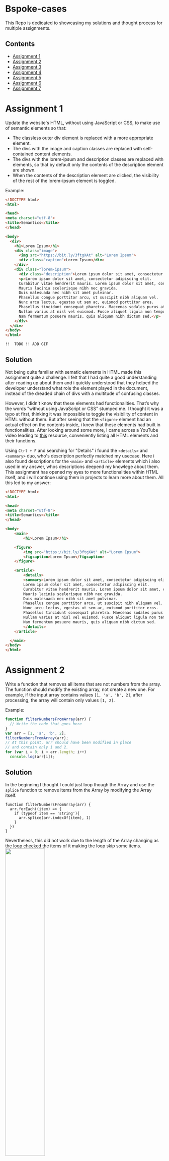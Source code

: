 # Bspoke-cases
This Repo is dedicated to showcasing my solutions and thought process for multiple assignments.

## Contents

- [Assignment 1](https://github.com/Acaippa/Bspoke-cases/edit/main/README.md#assignment-1)
- [Assignment 2](https://github.com/Acaippa/Bspoke-cases/edit/main/README.md#assignment-2)
- [Assignment 3](https://github.com/Acaippa/Bspoke-cases/edit/main/README.md#assignment-3)
- [Assignment 4](https://github.com/Acaippa/Bspoke-cases/edit/main/README.md#assignment-4)
- [Assignment 5](https://github.com/Acaippa/Bspoke-cases/edit/main/README.md#assignment-5)
- [Assignment 6](https://github.com/Acaippa/Bspoke-cases/edit/main/README.md#assignment-6)
- [Assignment 7](https://github.com/Acaippa/Bspoke-cases/edit/main/README.md#assignment-7)

# Assignment 1
Update the website's HTML, without using JavaScript or CSS, to make use of semantic elements so that: 
- The classless outer div element is replaced with a more appropriate element.
- The divs with the image and caption classes are replaced with self-contained content elements.
- The divs with the lorem-ipsum and description classes are replaced with elements, so that by default only the contents of the description element are shown.
- When the contents of the description element are clicked, the visibility of the rest of the lorem-ipsum element is toggled.

Example:
```HTML
<!DOCTYPE html>
<html>

<head>
<meta charset="utf-8">
<title>Semantics</title>
</head>

<body>
  <div>
    <h1>Lorem Ipsum</h1>
    <div class="image">
      <img src="https://bit.ly/3ftgXAt" alt="Lorem Ipsum">
      <div class="caption">Lorem Ipsum</div>
    </div>
    <div class="lorem-ipsum">
      <div class="description">Lorem ipsum dolor sit amet, consectetur adipiscing elit...</div>
      <p>Lorem ipsum dolor sit amet, consectetur adipiscing elit. 
      Curabitur vitae hendrerit mauris. Lorem ipsum dolor sit amet, consectetur adipiscing elit. 
      Mauris lacinia scelerisque nibh nec gravida. 
      Duis malesuada nec nibh sit amet pulvinar. 
      Phasellus congue porttitor arcu, ut suscipit nibh aliquam vel. 
      Nunc arcu lectus, egestas ut sem ac, euismod porttitor eros. 
      Phasellus tincidunt consequat pharetra. Maecenas sodales purus at nulla finibus dapibus. 
      Nullam varius at nisl vel euismod. Fusce aliquet ligula non tempor fermentum. 
      Nam fermentum posuere mauris, quis aliquam nibh dictum sed.</p>
    </div>
  </div>
</body>
</html>

!!  TODO !! ADD GIF

```
## Solution
Not being quite familiar with sematic elements in HTML made this assignment quite a challenge. I felt that I had quite a good understanding after reading up about them and i quickly understood that they helped the developer understand what role the element played in the document, instead of the dreaded chain of divs with a multitude of confusing classes. 

However, I didn't know that these elements had functionalities. That’s why the words "without using JavaScript or CSS" stumped me. I thought it was a typo at first, thinking it was impossible to toggle the visibility of content in HTML without them. But after seeing that the ```<figure>``` element had an actual effect on the contents inside, i knew that these elements had built in functionalities. After looking around some more, I came across a YouTube video leading to [this](https://developer.mozilla.org/en-US/docs/Web/HTML/Element) resource, conveniently listing all HTML elements and their functions. 

Using ```Ctrl + F``` and searching for "Details" i found the ```<details>``` and ```<summary>``` duo, who's description perfectly matched my usecase. Here i also found descriptions for the ```<main>``` and ```<article>``` elements which i also used in my answer, whos descriptions deepend my knowlege about them. This assignment has opened my eyes to more functionalities within HTML itself, and i will continue using them in projects to learn more about them. All this led to my answer:
```HTML
<!DOCTYPE html>
<html>

<head>
<meta charset="utf-8">
<title>Semantics</title>
</head>

<body>
    <main>
        <h1>Lorem Ipsum</h1>

    <figure>
        <img src="https://bit.ly/3ftgXAt" alt="Lorem Ipsum">
        <figcaption>Lorem Ipsum</figcaption>
    </figure>

    <article>
        <details>
        <summary>Lorem ipsum dolor sit amet, consectetur adipiscing elit...</summary>
        Lorem ipsum dolor sit amet, consectetur adipiscing elit. 
        Curabitur vitae hendrerit mauris. Lorem ipsum dolor sit amet, consectetur adipiscing elit. 
        Mauris lacinia scelerisque nibh nec gravida. 
        Duis malesuada nec nibh sit amet pulvinar. 
        Phasellus congue porttitor arcu, ut suscipit nibh aliquam vel. 
        Nunc arcu lectus, egestas ut sem ac, euismod porttitor eros. 
        Phasellus tincidunt consequat pharetra. Maecenas sodales purus at nulla finibus dapibus. 
        Nullam varius at nisl vel euismod. Fusce aliquet ligula non tempor fermentum. 
        Nam fermentum posuere mauris, quis aliquam nibh dictum sed.
        </details>  
    </article>

  </main>
</body>
</html>
```

# Assignment 2
Write a function that removes all items that are not numbers from the array. The function should modify the existing array, not create a new one.
For example, if the input array contains values ``[1, 'a', 'b', 2]``, after processing, the array will contain only values ``[1, 2]``.

Example:

```javascript
function filterNumbersFromArray(arr) {
  // Write the code that goes here
}
var arr = [1, 'a', 'b', 2];
filterNumbersFromArray(arr);
// At this point, arr should have been modified in place
// and contain only 1 and 2.
for (var i = 0; i < arr.length; i++)
  console.log(arr[i]);
 ```
## Solution
In the beginning I thought I could just loop though the Array and use the ```splice``` function to remove items from the Array by modifying the Array itself. 
```JS
function filterNumbersFromArray(arr) {
  arr.forEach((item) => {
    if (typeof item == 'string'){
      arr.splice(arr.indexOf(item), 1)
    }
  })
}
```
Nevertheless, this did not work due to the length of the Array changing as the loop checked the items of it making the loop skip some items.
<img src='https://user-images.githubusercontent.com/106773288/225982042-8b61db22-5012-4344-bd1d-3a6ef4e4f1c8.png' width='50%'>
<br>
<img src='https://user-images.githubusercontent.com/106773288/225982246-f8e7b9b9-51a6-4988-8a83-6c47a0b3ad70.png' width='50%'>
<br>
<img src='https://user-images.githubusercontent.com/106773288/225982473-0637def2-d798-4369-b4f0-bc779517f5a5.png' width='50%'>
<br>The function notices that the value is a string and removes it. However, it does not notice that the item at the same index in the newly modified Array is a string before it increments onto the next element. Thereby skipping a string.<br>
<img src='https://user-images.githubusercontent.com/106773288/225982578-3045bb1f-9ba3-4c8a-ae6f-1d2fdbfecd0f.png' width='50%'>

This lead to my final solution:
```HTML
<!DOCTYPE html>
<html lang="en">
<head>
    <meta charset="UTF-8">
    <meta http-equiv="X-UA-Compatible" content="IE=edge">
    <meta name="viewport" content="width=device-width, initial-scale=1.0">
    <title>Document</title>
</head>
<body>
    <script>
        function filterNumbersFromArray(arr) {
            for (let i = 0; i < arr.length; i++){
                let item = arr[i]
                if (typeof item == "string"){
                    arr.splice(i, 1)
                    i -= 1 // Compensate for Array length change when using arr.splice()
                }
            }
        }

        var arr = [1, 'a', 'b', 2]

        filterNumbersFromArray(arr)
        // At this point, arr should have been modified in place
        // and contain only 1 and 2.
        for (var i = 0; i < arr.length; i++){
            console.log(arr[i]) // -> [1, 2]
        }
    </script>
</body>
</html>
```
By simply reducing ``i`` after removing an item from the Array we compensate for the length reduction of the Array and the function works correctly.

# Assignment 3
This web page displays a list of baby names.
At the moment it does not use space efficiently.
Write CSS so that the baby-names is a Flexbox and configure it's properties so that the items are displayed vertically.
They should wrap and be centered both horizontally.

Example:
```HTML
<!DOCTYPE html>
<html>
    <head>
    <title>Baby Names</title>
    <style>
    /* Insert your CSS solution here */ 
    </style>
    </head>
 <body>
    <div id="baby-names">
      <p>Stacy</p>
      <p>John</p>
      <p>Peter</p>
   </div>
  </body>
</html>
 ```
## Solution
I wasn’t sure as to how to solve this one. After selecting ```#baby-names``` and after setting the ```display``` and ```direction``` to ```flex``` and ```column```, i felt stuck. So after looking around, i found [This](https://stackoverflow.com/questions/45442906/get-divs-to-wrap-horizontally#:~:text=ul%20%7B%0A%20%20display%3A%20flex%3B%0A%20%20height%3A%20100vh%3B%0A%20%20flex%2Ddirection%3A%20column%3B%0A%20%20align%2Ditems%3A%20flex%2Dstart%3B%0A%20%20align%2Dcontent%3A%20flex%2Dstart%3B%0A%20%20flex%2Dwrap%3A%20wrap%3B%0A%20%20list%2Dstyle%3A%20none%3B%0A%20%20padding%3A%200%3B%0A%7D) article showing that I was quite close, but I was missing a static height of ```100vh``` and ```flex-wrap: wrap;``` as well as changing ```align-items``` and removing ```align-content``` to allow for centered items. Leading to my solution:
```HTML
<!DOCTYPE html>
<html>
    <head>
    <title>Baby Names</title>
    <style>
        #baby-names {
            display: flex;
            flex-direction: column;
            height: 100vh;
            flex-wrap: wrap;
            align-items: center;
        }
    </style>
    </head>
 <body>
    <div id="baby-names">
      <p>Stacy</p>
      <p>John</p>
      <p>Peter</p>
   </div>
  </body>
</html>
```
# Assignment 4
Which of the following statements are true for merging feature and master branches? (Select all acceptable answers.)

- [x] GIT ensures that conflicts never happen.

  Whenever Git detects a conflict, it will try its best to work it out. However, at times the developer will need to change their code to avoid the conflict. [Source](https://www.atlassian.com/git/tutorials/using-branches/merge-conflicts#:~:text=Conflicts%20generally%20arise,resolve%20the%20conflict.)
  <hr>
- [x] A push command to the master branch can fail if the master branch was modified in the meantime.

  If the push command conflicts with the modification, Git will prevent the push.
  <hr>
- [x] After merging, git-blame will list only one developer for every modified source code file.

  According to [this](https://stackoverflow.com/questions/15769298/git-blame-correct-author-after-merge#:~:text=This%20causes%20problems%20with%20%22git%20blame%22%3A%20the%20merged%20lines%20appear%20to%20be%20committed%20by%20the%20developer%20that%20did%20the%20merge) Git-blame will show that the code was made by the developer who committed the merge.
  <hr>
- [x] Before merging, we can sync changes from the master branch to the feature branch.

  By checking out the master branch and merging it to the feature branch, before merging the feature branch back into the master branch we can sync the feature branch. [Source](https://stackoverflow.com/questions/16329776/how-to-keep-a-branch-synchronized-updated-with-master#:~:text=Yes%2C%20just%20do,a%20good%20place.)
  <hr>
- [x] Each developer can have their own local branches and commit changes to them. These branches are not visible to other developers until the developer publishes the changes.

  By forking any public repository, you can locally make any changes you like to it before sending a pull request to the original repository, asking them to implement your code to the actual product. [Source](https://www.freecodecamp.org/news/how-to-fork-a-github-repository/#:~:text=so%20you%20can%20make,to%20review%20your%20changes.)

  <hr>
- [ ] The feature branch cannot be branched further.

  I was pretty sure this was possible. Nevertheless, I wanted to try it in practice using Sublime merge for a more visual representation. It works, however I think it looks a bit complicated and scary.

  ![image](https://user-images.githubusercontent.com/106773288/226183641-9611bd16-8651-4743-9ab5-39b2cd774def.png)

# Assignment 5
Complete the function generateNewFolderName that receives an array of folder names and returns a generated unique folder name using the following rules:

If there is no folder with the name "New Folder" in the array, then "New Folder" is returned.
If there is a folder with the name "New Folder" and there is no folder with the name "New Folder (2)", then "New Folder (2)" is returned ("New Folder (1)" is never used).
The N value of "New Folder (N)" should be incremented by 1 until a unique folder name is found.

For example, ```generateNewFolderName(["New Folder", "New Folder (3)", "New Folder (4)"])``` should return "New Folder (2)".

## Solution
I am proud to say that this was the first assignment i was able to finish without looking up anything :)
```HTML
<!DOCTYPE html>
<html lang="en">
<head>
    <meta charset="UTF-8">
    <meta http-equiv="X-UA-Compatible" content="IE=edge">
    <meta name="viewport" content="width=device-width, initial-scale=1.0">
    <title>Solution 4</title>
</head>
<body>
    <script>
        
        function generateNewFolderName(arr){
            if (arr.includes("New Folder")){
                let folderNumber = 2
                while (arr.includes(`New Folder (${folderNumber})`) == true){ // As long as there is a folder with the current folderNumber, increment the folderNumber until the folderNumber isnt in any of the array elements.
                    folderNumber += 1
                }
                return `New Folder (${folderNumber})`
            } else {
                return 'New Folder' // If 'New Folder' is not present, just return that.
            }
        }

        const folderName = generateNewFolderName(["New Folder", "New Folder (3)", "New Folder (4)"]) // -> New Folder (2)
        console.log(folderName)
    </script>
</body>
</html>
```
# Assignment 6
Complete this sequence of GIT commands (without specifying additional arguments). 
They create a feature branch named matrix, insert the file matrix.cpp, and merge the modifications back to the master branch:

My answers are incapsulated inside the `[]`'s

Make a feature branch:

  `git [ branch matrix ] matrix` [Source](https://www.atlassian.com/git/tutorials/using-branches/git-checkout#:~:text=When%20you%20want,git%20branch%20new_branch)

Switch to the feature branch:

  `git [ checkout ] matrix`

1. Insert file matrix.cpp into the local directory

2. Mark that file matrix.cpp has been inserted:

3. git add matrix.cpp Commit any changes:

4. git commit -m 'Added support for matrix'

Switch to the main branch:

  `git [ checkout ] master`

Join the feature and main branches:


  `git [ merge matrix ] matrix` [Source](https://www.atlassian.com/git/tutorials/using-branches/git-merge#:~:text=git%C2%A0checkout%C2%A0main-,git%C2%A0merge%C2%A0new%2Dfeature,-git%C2%A0branch%C2%A0%2Dd)
# Assignment 7
Implement the find_all_hobbyists function that takes a hobby, and an object consisting of peoples names mapped to their respective hobbies. The function should return a List containing the names of the people (in any order) that enjoy the hobby.

For example, the following code should display the name 'Chad'.

```PYTHON
hobbies = {"Steve": ['Fashion', 'Piano', 'Reading'], "Patty": ['Drama', 'Magic', 'Pets'],"Chad": ['Puzzles', 'Pets', 'Yoga']}

print(find_all_hobbyists('Yoga', hobbies));
    
```

Example start:

```PYTHON
def find_all_hobbyists(hobby, hobbies):
  return []

if __name__ == "__main__":
    hobbies = { 
        "Steve": ['Fashion', 'Piano', 'Reading'],
        "Patty": ['Drama', 'Magic', 'Pets'],
        "Chad": ['Puzzles', 'Pets', 'Yoga']
    }
    
print(find_all_hobbyists('Yoga', hobbies));
```
## Solution
With python being my strongpoint, i was able to whip up a one liner for this one :)

```PYTHON
def find_all_hobbyists(hobby, hobbies):
    # Loop through hobbies and add every name whos hobby-list has the supplied hobby in it.
    return [ person for person in hobbies.keys() if hobby in hobbies[person] ]

if __name__ == "__main__":
    hobbies = { 
        "Steve": ['Fashion', 'Piano', 'Reading'],
        "Patty": ['Drama', 'Magic', 'Pets'],
        "Chad": ['Puzzles', 'Pets', 'Yoga'],
        "Nils": ['Programming', 'biking', 'Yoga'],
    }
    
print(find_all_hobbyists('Yoga', hobbies)); # -> ['Chad', 'Nils']
```

# Conclusion
I genuinely found these cases challenging and fun, a lot of them had me thinking and looking up things I didn’t know before.
